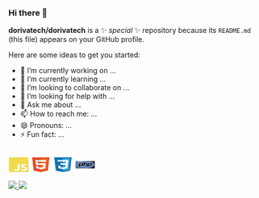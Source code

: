 ### Hi there 👋


**dorivatech/dorivatech** is a ✨ _special_ ✨ repository because its `README.md` (this file) appears on your GitHub profile.

Here are some ideas to get you started:

- 🔭 I’m currently working on ...
- 🌱 I’m currently learning ...
- 👯 I’m looking to collaborate on ...
- 🤔 I’m looking for help with ...
- 💬 Ask me about ...
- 📫 How to reach me: ...
- 😄 Pronouns: ...
- ⚡ Fun fact: ...

<div style="display: inline_block"><br>
  <img align="center" alt="DorivaTech" height="30" width="40" src="https://raw.githubusercontent.com/devicons/devicon/master/icons/javascript/javascript-plain.svg">
  <img align="center" alt="DorivaTech HTML" height="30" width="40" src="https://raw.githubusercontent.com/devicons/devicon/master/icons/html5/html5-original.svg">
  <img align="center" alt="DorivaTech CSS" height="30" width="40" src="https://raw.githubusercontent.com/devicons/devicon/master/icons/css3/css3-original.svg">
  <img align="center" alt="DorivaTech PHP" height="30" width="40" src="https://raw.githubusercontent.com/devicons/devicon/master/icons/php/php-original.svg">
 <i class="devicon-dart-plain"></i>
  </div>
 <div>
 <br>
  <a href="https://github.com/AdilsonManuel1">
  <img height="180em" src="https://github-readme-stats.vercel.app/api?username=dorivatech&show_icons=true&theme=dracula&include_all_commits=true&count_private=true"/>
  <img height="180em" src="https://github-readme-stats.vercel.app/api/top-langs/?username=dorivatech&layout=compact&langs_count=7&theme=dracula"/>
</div>
